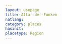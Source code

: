 ```yaml
---
layout: usepage
title: Altar-der-Funken
natlang:
category: places
hasinit:
placetype: Region
---
```

